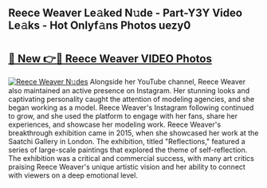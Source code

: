 ## Reece Weaver Le𝚊ked N𝚞de - Part-Y3Y Video Le𝚊ks - Hot Onlyf𝚊ns Photos uezy0

# <h2><a href="http://ac47425.deff.icu/?id=Reece+Weaver">🔗 New 👉🔴 Reece Weaver VIDEO Photos</a></h2>

[![Reece Weaver N𝚞des](https://i.imgur.com/rIISA9y.gif)](http://ac47425.deff.icu/?id=Reece+Weaver)
Alongside her YouTube channel, Reece Weaver also maintained an active presence on Instagram. Her stunning looks and captivating personality caught the attention of modeling agencies, and she began working as a model. Reece Weaver's Instagram following continued to grow, and she used the platform to engage with her fans, share her experiences, and showcase her modeling work. Reece Weaver's breakthrough exhibition came in 2015, when she showcased her work at the Saatchi Gallery in London. The exhibition, titled "Reflections," featured a series of large-scale paintings that explored the theme of self-reflection. The exhibition was a critical and commercial success, with many art critics praising Reece Weaver's unique artistic vision and her ability to connect with viewers on a deep emotional level.
